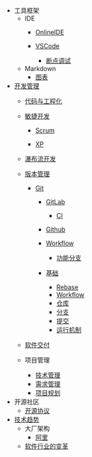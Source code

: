  - 工具框架
    - IDE
      - [OnlineIDE](/工具框架/IDE/OnlineIDE/README.md)
        
      - [VSCode](/工具框架/IDE/VSCode/README.md)
        - [断点调试](/工具框架/IDE/VSCode/断点调试.md)
    - Markdown
      - [图表](/工具框架/Markdown/图表.md)
  - [开发管理](/开发管理/README.md)
    - [代码与工程化](/开发管理/代码与工程化.md)
    - [敏捷开发](/开发管理/敏捷开发/README.md)
      - [Scrum](/开发管理/敏捷开发/Scrum/README.md)
        
      - [XP](/开发管理/敏捷开发/XP/README.md)
        
    - [瀑布流开发](/开发管理/瀑布流开发/README.md)
      
    - [版本管理](/开发管理/版本管理/README.md)
      - [Git](/开发管理/版本管理/Git/README.md)
        - [GitLab](/开发管理/版本管理/Git/GitLab/README.md)
          - [CI](/开发管理/版本管理/Git/GitLab/CI.md)
        - [Github](/开发管理/版本管理/Git/Github/README.md)
          
        - [Workflow](/开发管理/版本管理/Git/Workflow/README.md)
          - [功能分支](/开发管理/版本管理/Git/Workflow/功能分支.md)
        - [基础](/开发管理/版本管理/Git/基础/README.md)
          - [Rebase](/开发管理/版本管理/Git/基础/Rebase.md)
          - [Workflow](/开发管理/版本管理/Git/基础/Workflow.md)
          - [仓库](/开发管理/版本管理/Git/基础/仓库.md)
          - [分支](/开发管理/版本管理/Git/基础/分支.md)
          - [提交](/开发管理/版本管理/Git/基础/提交.md)
          - [运行机制](/开发管理/版本管理/Git/基础/运行机制.md)
    - [软件交付](/开发管理/软件交付/README.md)
      
    - 项目管理
      - [技术管理](/开发管理/项目管理/技术管理.md)
      - [需求管理](/开发管理/项目管理/需求管理.md)
      - [项目规划](/开发管理/项目管理/项目规划.md)
  - 开源社区
    - [开源协议](/开源社区/开源协议.md)
  - [技术趋势](/技术趋势/README.md)
    - 大厂架构
      - [阿里](/技术趋势/大厂架构/阿里.md)
    - [软件行业的变革](/技术趋势/软件行业的变革.md)